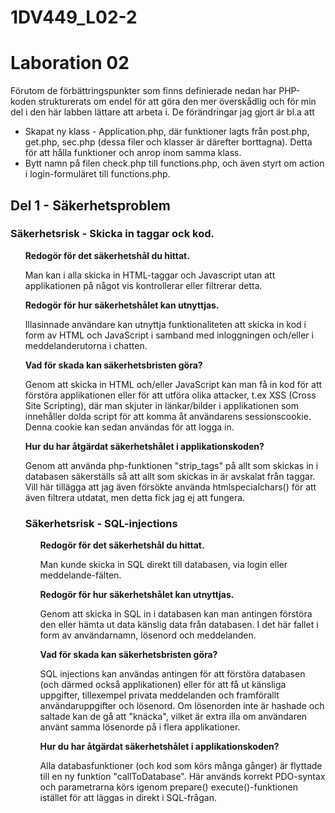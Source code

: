 1DV449_L02-2
============
<h1>Laboration 02</h1>
<p>
Förutom de förbättringspunkter som finns definierade nedan har PHP-koden strukturerats om endel för att göra den mer
överskådlig och för min del i den här labben lättare att arbeta i. De förändringar jag gjort är bl.a att 
<ul>
<li>Skapat ny klass - Application.php, där funktioner lagts från post.php, get.php, sec.php (dessa filer och klasser är därefter borttagna). Detta för att hålla funktioner och anrop inom samma klass.
</li>
<li>
Bytt namn på filen check.php till functions.php,  och även styrt om action i login-formuläret till functions.php.
</li>
</ul>
</p>
<h2>Del 1 - Säkerhetsproblem</h2>
<h3>Säkerhetsrisk - Skicka in taggar ock kod.</h3>
<ul>
<strong>
Redogör för det säkerhetshål du hittat.
</strong>
<p>
Man kan i alla skicka in HTML-taggar och Javascript utan att applikationen på något vis kontrollerar eller filtrerar detta.
</p>
<strong>
Redogör för hur säkerhetshålet kan utnyttjas.
</strong>
<p>
Illasinnade användare kan utnyttja funktionaliteten att skicka in kod i form av HTML och JavaScript i samband med inloggningen och/eller i meddelanderutorna i chatten.
</p>
<strong>
Vad för skada kan säkerhetsbristen göra?
</strong>
<p>
Genom att skicka in HTML och/eller JavaScript kan man få in kod för att förstöra applikationen eller för att utföra olika attacker, t.ex XSS (Cross Site Scripting), där man skjuter in länkar/bilder i applikationen som innehåller dolda script för att komma åt användarens sessionscookie. Denna cookie kan sedan användas för att logga in.
</p>
<strong>
Hur du har åtgärdat säkerhetshålet i applikationskoden?
</strong>
<p>
Genom att använda php-funktionen "strip_tags" på allt som skickas in i databasen säkerställs så att allt som skickas in är avskalat från taggar. Vill här tillägga att jag även försökte använda htmlspecialchars() för att även filtrera utdatat, men detta fick jag ej att fungera.
</p>
<h3>Säkerhetsrisk - SQL-injections</h3>
<ul>
<strong>
Redogör för det säkerhetshål du hittat.
</strong>
<p>
Man kunde skicka in SQL direkt till databasen, via login eller meddelande-fälten.
</p>
<strong>
Redogör för hur säkerhetshålet kan utnyttjas.
</strong>
<p>
Genom att skicka in SQL in i databasen kan man antingen förstöra den eller hämta ut data känslig data från databasen. I det här fallet i form av användarnamn, lösenord och meddelanden.
</p>
<strong>
Vad för skada kan säkerhetsbristen göra?
</strong>
<p>
SQL injections kan användas antingen för att förstöra databasen (och därmed också applikationen) eller för att få ut känsliga uppgifter, tillexempel privata meddelanden och framförallt användaruppgifter och lösenord. Om lösenorden inte är hashade och saltade kan de gå att "knäcka", vilket är extra illa om användaren använt samma lösenorde på i flera applikationer.
</p>
<strong>
Hur du har åtgärdat säkerhetshålet i applikationskoden?
</strong>
<p>
Alla databasfunktioner (och kod som körs många gånger) är flyttade till en ny funktion "callToDatabase". Här används korrekt PDO-syntax och parametrarna körs igenom prepare() execute()-funktionen istället för att läggas in direkt i SQL-frågan.
</p>
